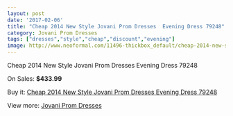 ```yaml
---
layout: post
date: '2017-02-06'
title: "Cheap 2014 New Style Jovani Prom Dresses  Evening Dress 79248"
category: Jovani Prom Dresses
tags: ["dresses","style","cheap","discount","evening"]
image: http://www.neoformal.com/11496-thickbox_default/cheap-2014-new-style-jovani-prom-dresses-evening-dress-79248.jpg
---
```

Cheap 2014 New Style Jovani Prom Dresses  Evening Dress 79248

On Sales: **$433.99**
<a href="https://www.neoformal.com/en/jovani-prom-dresses-2014/4109-cheap-2014-new-style-jovani-prom-dresses-evening-dress-79248.html"><amp-img layout="responsive" width="600" height="600" src="//www.neoformal.com/11496-thickbox_default/cheap-2014-new-style-jovani-prom-dresses-evening-dress-79248.jpg" alt="Cheap 2014 New Style Jovani Prom Dresses  Evening Dress 79248 0" /></a>
<a href="https://www.neoformal.com/en/jovani-prom-dresses-2014/4109-cheap-2014-new-style-jovani-prom-dresses-evening-dress-79248.html"><amp-img layout="responsive" width="600" height="600" src="//www.neoformal.com/11497-thickbox_default/cheap-2014-new-style-jovani-prom-dresses-evening-dress-79248.jpg" alt="Cheap 2014 New Style Jovani Prom Dresses  Evening Dress 79248 1" /></a>
<a href="https://www.neoformal.com/en/jovani-prom-dresses-2014/4109-cheap-2014-new-style-jovani-prom-dresses-evening-dress-79248.html"><amp-img layout="responsive" width="600" height="600" src="//www.neoformal.com/11498-thickbox_default/cheap-2014-new-style-jovani-prom-dresses-evening-dress-79248.jpg" alt="Cheap 2014 New Style Jovani Prom Dresses  Evening Dress 79248 2" /></a>

Buy it: [Cheap 2014 New Style Jovani Prom Dresses  Evening Dress 79248](https://www.neoformal.com/en/jovani-prom-dresses-2014/4109-cheap-2014-new-style-jovani-prom-dresses-evening-dress-79248.html "Cheap 2014 New Style Jovani Prom Dresses  Evening Dress 79248")

View more: [Jovani Prom Dresses](https://www.neoformal.com/en/53-jovani-prom-dresses-2014 "Jovani Prom Dresses")